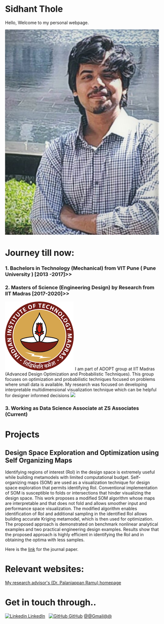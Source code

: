 # Sidhant Thole

Hello, Welcome to my personal webpage.

![](/images/tholesidhant.jpg)

# Journey till now:
### 1. Bachelors in Technology (Mechanical) from VIT Pune ( Pune University ) [2013 -2017]>>
### 2. Masters of Science (Engineering Design) by Research from IIT Madras [2017-2020]>>
![](https://github.com/SPThole/Sidhant_Thole/blob/master/images/iitmlogo.png)
    I am part of ADOPT group at IIT Madras (Advanced Design Optimization and Probabilistic Techniques). This group focuses on optimization and probabilistic techniques focused       on problems where small data is available. My research was focused on developing interpretable multidimensional visualization technique which can be helpful for           designer informed decisions
![](https://ed.iitm.ac.in/~palramu/ADOPT.jpg)
### 3. Working as Data Science Associate at ZS Associates (Current)

# Projects 

## Design Space Exploration and Optimization using Self Organizing Maps

Identifying regions of interest (RoI) in the design space is extremely useful while building metamodels with limited computational budget. Self-organizing maps (SOM) are used as a visualization technique for design space exploration that permits identifying RoI. Conventional implementation of SOM is susceptible to folds or intersections that hinder visualizing the design space. This work proposes a modified SOM algorithm whose maps are interpretable and that does not fold and allows smoother input and performance space visualization. The modified algorithm enables identification of RoI and additional sampling in the identified RoI allows building accurate Kriging metamodel, which is then used for optimization. The proposed approach is demonstrated on benchmark nonlinear analytical examples and two practical engineering design examples. Results show that the proposed approach is highly efficient in identifying the RoI and in obtaining the optima with less samples.

Here is the [link](https://link.springer.com/article/10.1007/s00158-020-02665-6#:~:text=Self%2Dorganizing%20maps%20(SOM),hinder%20visualizing%20the%20design%20space.) for the journal paper.

# Relevant websites:

[My research advisor's (Dr. Palaniappan Ramu) homepage](https://ed.iitm.ac.in/~palramu/)

# Get in touch through..
[![Linkedin](https://i.stack.imgur.com/gVE0j.png) LinkedIn](https://in.linkedin.com/in/sidhant-p-thole-62128aaa)
&nbsp;
[![GitHub](https://i.stack.imgur.com/tskMh.png) GitHub](https://github.com/SPThole)
[@@Gmail@@](mailto:tholesidhantp@gmail.com)
